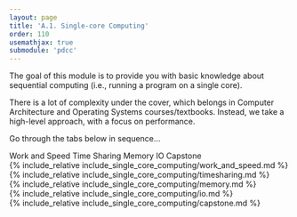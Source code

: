 ```yaml
---
layout: page
title: 'A.1. Single-core Computing'
order: 110
usemathjax: true
submodule: 'pdcc'
---
```


The goal of this module is to provide you with basic knowledge about
sequential computing (i.e., running a program on a single core). 

There is a lot of complexity under the cover, which belongs in Computer Architecture 
and Operating Systems courses/textbooks. Instead, we take a high-level approach,
with a focus on performance.

Go through the tabs below in sequence...

<div class="ui pointing secondary menu">
  <a class="item" data-tab="first">Work and Speed</a>
  <a class="item" data-tab="second">Time Sharing</a>
  <a class="item" data-tab="third">Memory</a>
  <a class="item" data-tab="fourth">IO</a>
  <a class="item" data-tab="fifth">Capstone</a>
</div>

<div markdown="1" class="ui tab segment active" data-tab="first" >
  {% include_relative include_single_core_computing/work_and_speed.md %}
</div>
<div markdown="1" class="ui tab segment" data-tab="second">
  {% include_relative include_single_core_computing/timesharing.md %}
</div>
<div markdown="1" class="ui tab segment" data-tab="third">
  {% include_relative include_single_core_computing/memory.md %}
</div>

<div markdown="1" class="ui tab segment" data-tab="fourth">
  {% include_relative include_single_core_computing/io.md %}
</div>

<div markdown="1" class="ui tab segment" data-tab="fifth">
  {% include_relative include_single_core_computing/capstone.md %}
</div>
